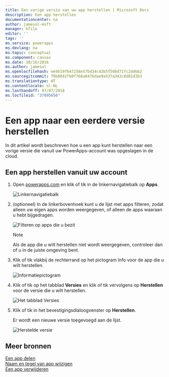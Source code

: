 ```yaml
---
title: Een vorige versie van uw app herstellen | Microsoft Docs
description: Een app herstellen
documentationcenter: na
author: jamesol-msft
manager: kfile
editor: ''
tags: ''
ms.service: powerapps
ms.devlang: na
ms.topic: conceptual
ms.component: canvas
ms.date: 10/16/2016
ms.author: jamesol
ms.openlocfilehash: ee9b19f647258e57b434c42b5f50bd71fc2d4bb2
ms.sourcegitcommit: 79b8842fb0f766a0476dae9a537a342c8d81d3b3
ms.translationtype: HT
ms.contentlocale: nl-NL
ms.lasthandoff: 07/07/2018
ms.locfileid: "37895656"
---
```

# <a name="restore-an-app-to-a-previous-version"></a>Een app naar een eerdere versie herstellen
In dit artikel wordt beschreven hoe u een app kunt herstellen naar een vorige versie die vanuit uw PowerApps-account was opgeslagen in de cloud.

## <a name="restore-an-app-from-your-account"></a>Een app herstellen vanuit uw account
1. Open [powerapps.com](https://web.powerapps.com) en klik of tik in de linkernavigatiebalk op **Apps**.

    ![Linkernavigatiebalk](./media/restore-an-app/file-apps.png)

2. (optioneel) In de linkerbovenhoek kunt u de lijst met apps filteren, zodat alleen uw eigen apps worden weergegeven, of alleen de apps waaraan u hebt bijgedragen.

    ![Filteren op apps die u bezit](./media/restore-an-app/filter-list.png)

    > [!NOTE]
   > Als de app die u wilt herstellen niet wordt weergegeven, controleer dan of u in de juiste omgeving bent.

3. Klik of tik vlakbij de rechterrand op het pictogram Info voor de app die u wilt herstellen.

    ![Informatiepictogram](./media/restore-an-app/app-options.png)

4. Klik of tik op het tabblad **Versies** en klik of tik vervolgens op **Herstellen** voor de versie die u wilt herstellen.

    ![Het tabblad Versies](./media/restore-an-app/restore-button-2.png)

5. Klik of tik in het bevestigingsdialoogvenster op **Herstellen**.  

    Er wordt een nieuwe versie toegevoegd aan de lijst.

    ![Herstelde versie](./media/restore-an-app/versions-added-2.png)

## <a name="more-resources"></a>Meer bronnen
[Een app delen](share-app.md)  
[Naam en tegel van app wijzigen](set-name-tile.md)  
[Een app verwijderen](delete-app.md)
